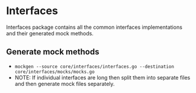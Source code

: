 # Interfaces

Interfaces package contains all the common interfaces implementations and their generated mock methods.

## Generate mock methods

- `mockgen --source core/interfaces/interfaces.go --destination core/interfaces/mocks/mocks.go`
- NOTE: If individual interfaces are long then split them into separate files and then generate mock files separately.
